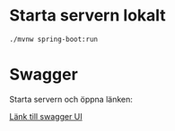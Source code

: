 # Starta servern lokalt
`
./mvnw spring-boot:run
`

# Swagger
Starta servern och öppna länken:

[Länk till swagger UI](http://localhost:8081/swagger-ui/index.html)
